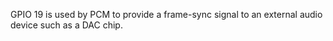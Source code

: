 GPIO 19 is used by PCM to provide a frame-sync signal to an external audio device such as a DAC chip.